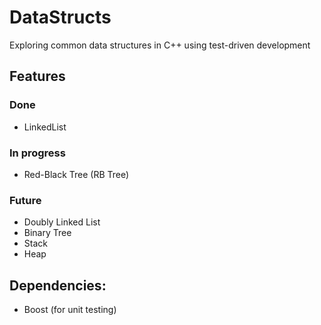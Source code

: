 # DataStructs
Exploring common data structures in C++ using test-driven development

## Features

### Done
- LinkedList

### In progress
- Red-Black Tree (RB Tree)

### Future
- Doubly Linked List
- Binary Tree
- Stack
- Heap


##  Dependencies:
- Boost (for unit testing)
